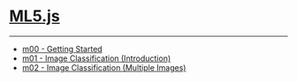 # [ML5.js](https://ml5js.org/)


---

- [m00 - Getting Started](./ml5/m00.md)
- [m01 - Image Classification (Introduction)](./ml5/m01.md)
- [m02 - Image Classification (Multiple Images)](./ml5/m02.md)
